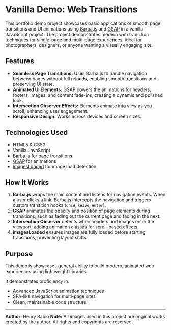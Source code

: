 
# Vanilla Demo: Web Transitions

This portfolio demo project showcases basic applications of smooth page transitions and UI animations using [Barba.js](https://barba.js.org/) and [GSAP](https://greensock.com/gsap/) in a vanilla JavaScript project. The project demonstrates modern web transition techniques for single-page and multi-page experiences, ideal for photographers, designers, or anyone wanting a visually engaging site.

## Features

- **Seamless Page Transitions:** Uses Barba.js to handle navigation between pages without full reloads, enabling smooth transitions and preserving UI state.
- **Animated UI Elements:** GSAP powers the animations for headers, footers, images, and content fade-ins, creating a dynamic and polished look.
- **Intersection Observer Effects:** Elements animate into view as you scroll, enhancing user engagement.
- **Responsive Design:** Works across devices and screen sizes.

## Technologies Used

- HTML5 & CSS3
- Vanilla JavaScript
- [Barba.js](https://barba.js.org/) for page transitions
- [GSAP](https://greensock.com/gsap/) for animations
- [imagesLoaded](https://imagesloaded.desandro.com/) for image load detection

## How It Works

1. **Barba.js** wraps the main content and listens for navigation events. When a user clicks a link, Barba.js intercepts the navigation and triggers custom transition hooks (`once`, `leave`, `enter`).
2. **GSAP** animates the opacity and position of page elements during transitions, such as fading out the current page and fading in the next.
3. **Intersection Observer** detects when headers and images enter the viewport, adding animation classes for scroll-based effects.
4. **imagesLoaded** ensures images are fully loaded before starting transitions, preventing layout shifts.

## Purpose

This demo is showcases general ability to build modern, animated web experiences using lightweight libraries. 

It demonstrates proficiency in:
- Advanced JavaScript animation techniques
- SPA-like navigation for multi-page sites
- Clean, maintainable code structure

---
**Author:** Henry Sabio
**Note:** All images used in this project are original works created by the author. All rights and copyrights are reserved.